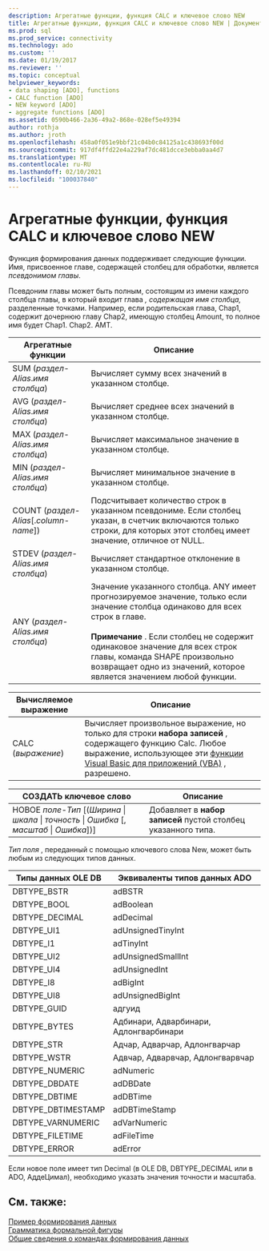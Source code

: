 ```yaml
---
description: Агрегатные функции, функция CALC и ключевое слово NEW
title: Агрегатные функции, функция CALC и ключевое слово NEW | Документация Майкрософт
ms.prod: sql
ms.prod_service: connectivity
ms.technology: ado
ms.custom: ''
ms.date: 01/19/2017
ms.reviewer: ''
ms.topic: conceptual
helpviewer_keywords:
- data shaping [ADO], functions
- CALC function [ADO]
- NEW keyword [ADO]
- aggregate functions [ADO]
ms.assetid: 0590b466-2a36-49a2-868e-028ef5e49394
author: rothja
ms.author: jroth
ms.openlocfilehash: 458a0f051e9bbf21c04b0c84125a1c438693f00d
ms.sourcegitcommit: 917df4ffd22e4a229af7dc481dcce3ebba0aa4d7
ms.translationtype: MT
ms.contentlocale: ru-RU
ms.lasthandoff: 02/10/2021
ms.locfileid: "100037840"
---
```

# <a name="aggregate-functions-the-calc-function-and-the-new-keyword"></a>Агрегатные функции, функция CALC и ключевое слово NEW
Функция формирования данных поддерживает следующие функции. Имя, присвоенное главе, содержащей столбец для обработки, является *псевдонимом главы*.  
  
 Псевдоним главы может быть полным, состоящим из имени каждого столбца главы, в который входит глава *, содержащая имя столбца,* разделенные точками. Например, если родительская глава, Chap1, содержит дочернюю главу Chap2, имеющую столбец Amount, то полное имя будет Chap1. Chap2. AMT.  
  
|Агрегатные функции|Описание|  
|-------------------------|-----------------|  
|SUM (*раздел-Alias*.*имя столбца*)|Вычисляет сумму всех значений в указанном столбце.|  
|AVG (*раздел-Alias*.*имя столбца*)|Вычисляет среднее всех значений в указанном столбце.|  
|MAX (*раздел-Alias*.*имя столбца*)|Вычисляет максимальное значение в указанном столбце.|  
|MIN (*раздел-Alias*.*имя столбца*)|Вычисляет минимальное значение в указанном столбце.|  
|COUNT (*раздел-Alias*[.*column-name*])|Подсчитывает количество строк в указанном псевдониме. Если столбец указан, в счетчик включаются только строки, для которых этот столбец имеет значение, отличное от NULL.|  
|STDEV (*раздел-Alias*.*имя столбца*)|Вычисляет стандартное отклонение в указанном столбце.|  
|ANY (*раздел-Alias*.*имя столбца*)|Значение указанного столбца. ANY имеет прогнозируемое значение, только если значение столбца одинаково для всех строк в главе.<br /><br /> **Примечание** . Если столбец не содержит одинаковое значение для всех строк главы, команда SHAPE произвольно возвращает одно из значений, которое является значением любой функции.|  
  
|Вычисляемое выражение|Описание|  
|---------------------------|-----------------|  
|CALC (*выражение*)|Вычисляет произвольное выражение, но только для строки **набора записей** , содержащего функцию Calc. Любое выражение, использующее эти [функции Visual Basic для приложений (VBA)](./visual-basic-for-applications-functions.md) , разрешено.|  
  
|СОЗДАТЬ ключевое слово|Описание|  
|-----------------|-----------------|  
|НОВОЕ *поле-Тип* [(*Ширина* &#124; *шкала* &#124; *точность* &#124; *Ошибка* [, *масштаб* &#124; *Ошибка*])]|Добавляет в **набор записей** пустой столбец указанного типа.|  
  
 *Тип поля* , переданный с помощью ключевого слова New, может быть любым из следующих типов данных.  
  
|Типы данных OLE DB|Эквиваленты типов данных ADO|  
|-----------------------|-----------------------------------|  
|DBTYPE_BSTR|adBSTR|  
|DBTYPE_BOOL|adBoolean|  
|DBTYPE_DECIMAL|adDecimal|  
|DBTYPE_UI1|adUnsignedTinyInt|  
|DBTYPE_I1|adTinyInt|  
|DBTYPE_UI2|adUnsignedSmallInt|  
|DBTYPE_UI4|adUnsignedInt|  
|DBTYPE_I8|adBigInt|  
|DBTYPE_UI8|adUnsignedBigInt|  
|DBTYPE_GUID|адгуид|  
|DBTYPE_BYTES|Адбинари, Адварбинари, Адлонгварбинари|  
|DBTYPE_STR|Адчар, Адварчар, Адлонгварчар|  
|DBTYPE_WSTR|Адвчар, Адварвчар, Адлонгварвчар|  
|DBTYPE_NUMERIC|adNumeric|  
|DBTYPE_DBDATE|adDBDate|  
|DBTYPE_DBTIME|adDBTime|  
|DBTYPE_DBTIMESTAMP|adDBTimeStamp|  
|DBTYPE_VARNUMERIC|adVarNumeric|  
|DBTYPE_FILETIME|adFileTime|  
|DBTYPE_ERROR|adError|  
  
 Если новое поле имеет тип Decimal (в OLE DB, DBTYPE_DECIMAL или в ADO, АддеЦимал), необходимо указать значения точности и масштаба.  
  
## <a name="see-also"></a>См. также:  
 [Пример формирования данных](./data-shaping-example.md)   
 [Грамматика формальной фигуры](./formal-shape-grammar.md)   
 [Общие сведения о командах формирования данных](./shape-commands-in-general.md)